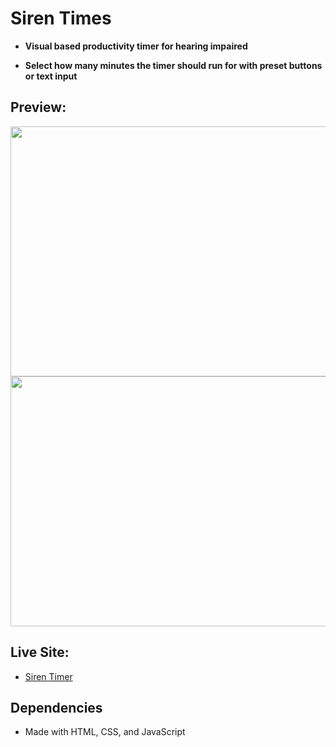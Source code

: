 # Siren Times

- **Visual based productivity timer for hearing impaired**

* **Select how many minutes the timer should run for with preset buttons or text input**

## Preview:

<img src="src/assets/s1.png" height="400px" width="600px">
<img src="src/assets/s2.gif" height="400px" width="600px">

## Live Site:

- [Siren Timer]()

## Dependencies

- Made with HTML, CSS, and JavaScript
